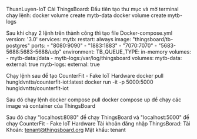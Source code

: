 ThuanLuyen-IoT
Cài ThingsBoard: 
Đầu tiên tạo thư mục và mở terminal chạy lệnh: 
docker volume create mytb-data
docker volume create mytb-logs

Sau khi chạy 2 lệnh trên thành công thì tạo file Docker-compose.yml
version: '3.0'
services:
  mytb:
    restart: always
    image: "thingsboard/tb-postgres"
    ports:
      - "8080:9090"
      - "1883:1883"
      - "7070:7070"
      - "5683-5688:5683-5688/udp"
    environment:
      TB_QUEUE_TYPE: in-memory
    volumes:
      - mytb-data:/data
      - mytb-logs:/var/log/thingsboard
volumes:
  mytb-data:
    external: true
  mytb-logs:
    external: true


Chạy lệnh sau để tạo CounterFit - Fake IoT Hardware
docker pull hungldvntts/counterfit-iot:latest
docker run -it -p 5000:5000 hungldvntts/counterfit-iot

Sau đó chạy lệnh 
docker compose pull
docker compose up
để chạy các image và container của ThingsBoard

Sau đó chạy "localhost:8080" để chạy ThingsBoard và "localhost:5000" để chạy CounterFit - Fake IoT Hardware
Tài khoản đăng nhập ThingsBorad:
Tài Khoản: tenant@thingsboard.org
Mật khẩu: tenant

